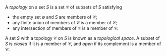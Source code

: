 A *topology* on a set $S$ is a set $\mathcal{C}$ of subsets of $S$ satisfying

- the empty set $\emptyset$ and $S$ are members of $\mathcal{C}$;
- any finite union of members of $\mathcal{C}$ is a member of $\mathcal{C}$;
- any intersection of members of $\mathcal{C}$ is a member of $\mathcal{C}$.

A set $S$ with a topology $\mathcal{C}$ on $S$ is known as a *topological space*. A subset of $S$ is *closed* if it is a member of $\mathcal{C}$, and *open* if its complement is a member of $\mathcal{C}$.
